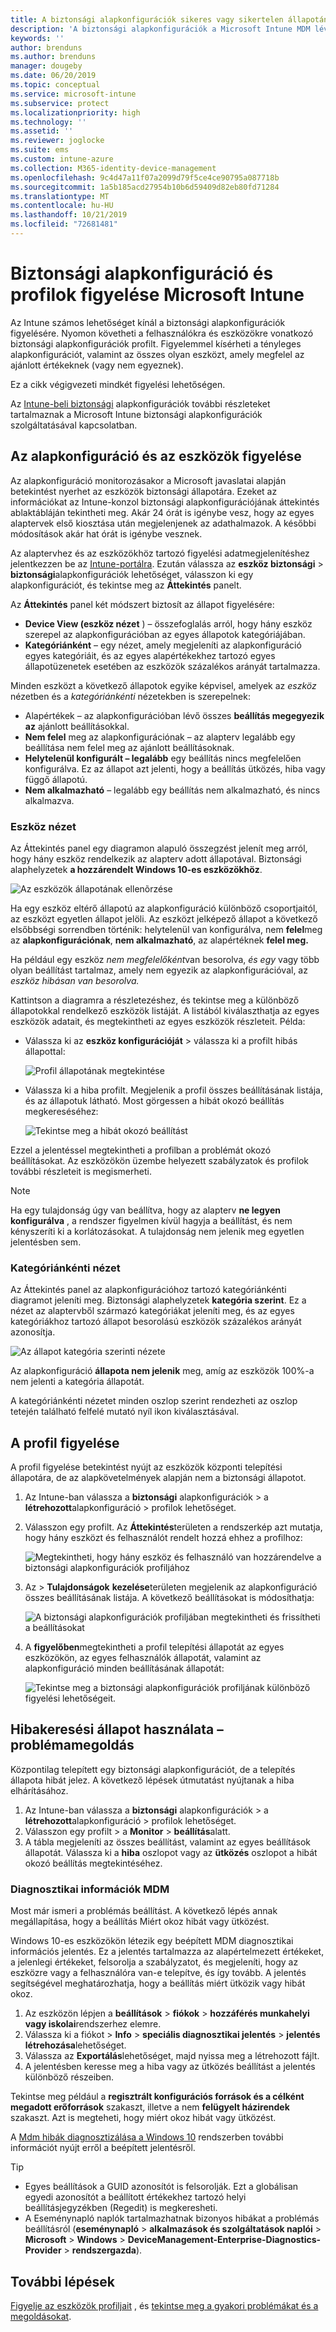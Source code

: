 ```yaml
---
title: A biztonsági alapkonfigurációk sikeres vagy sikertelen állapotának megtekintése a Microsoft Intune-Azure-ban | Microsoft Docs
description: 'A biztonsági alapkonfigurációk a Microsoft Intune MDM lévő felhasználók és eszközök számára történő telepítésekor a hiba, az ütközés és a sikeres állapot ellenőrzése. Lásd: az ügyfél naplófájljaival kapcsolatos hibák és az Intune jelentéskészítési funkcióinak használata.'
keywords: ''
author: brenduns
ms.author: brenduns
manager: dougeby
ms.date: 06/20/2019
ms.topic: conceptual
ms.service: microsoft-intune
ms.subservice: protect
ms.localizationpriority: high
ms.technology: ''
ms.assetid: ''
ms.reviewer: joglocke
ms.suite: ems
ms.custom: intune-azure
ms.collection: M365-identity-device-management
ms.openlocfilehash: 9c4d47a11f07a2099d79f5ce4ce90795a087718b
ms.sourcegitcommit: 1a5b185acd27954b10b6d59409d82eb80fd71284
ms.translationtype: MT
ms.contentlocale: hu-HU
ms.lasthandoff: 10/21/2019
ms.locfileid: "72681481"
---
```

# <a name="monitor-security-baseline-and-profiles-in-microsoft-intune"></a>Biztonsági alapkonfiguráció és profilok figyelése Microsoft Intune  

Az Intune számos lehetőséget kínál a biztonsági alapkonfigurációk figyelésére. Nyomon követheti a felhasználókra és eszközökre vonatkozó biztonsági alapkonfigurációk profilt. Figyelemmel kísérheti a tényleges alapkonfigurációt, valamint az összes olyan eszközt, amely megfelel az ajánlott értékeknek (vagy nem egyeznek).

Ez a cikk végigvezeti mindkét figyelési lehetőségen.

Az [Intune-beli biztonsági](../security-baselines.md) alapkonfigurációk további részleteket tartalmaznak a Microsoft Intune biztonsági alapkonfigurációk szolgáltatásával kapcsolatban.

## <a name="monitor-the-baseline-and-your-devices"></a>Az alapkonfiguráció és az eszközök figyelése  

Az alapkonfiguráció monitorozásakor a Microsoft javaslatai alapján betekintést nyerhet az eszközök biztonsági állapotára. Ezeket az információkat az Intune-konzol biztonsági alapkonfigurációjának áttekintés ablaktábláján tekintheti meg.  Akár 24 órát is igénybe vesz, hogy az egyes alaptervek első kiosztása után megjelenjenek az adathalmazok. A későbbi módosítások akár hat órát is igénybe vesznek.  

Az alaptervhez és az eszközökhöz tartozó figyelési adatmegjelenítéshez jelentkezzen be az [Intune-portálra](https://go.microsoft.com/fwlink/?linkid=2090973). Ezután válassza az **eszköz biztonsági**  > **biztonsági**alapkonfigurációk lehetőséget, válasszon ki egy alapkonfigurációt, és tekintse meg az **Áttekintés** panelt.

Az **Áttekintés** panel két módszert biztosít az állapot figyelésére:
- **Device View (eszköz nézet** ) – összefoglalás arról, hogy hány eszköz szerepel az alapkonfigurációban az egyes állapotok kategóriájában.  
- **Kategóriánként** – egy nézet, amely megjeleníti az alapkonfiguráció egyes kategóriáit, és az egyes alapértékekhez tartozó egyes állapotüzenetek esetében az eszközök százalékos arányát tartalmazza. 

Minden eszközt a következő állapotok egyike képvisel, amelyek az *eszköz* nézetben és a *kategóriánkénti* nézetekben is szerepelnek:  
- Alapértékek – az alapkonfigurációban lévő összes **beállítás megegyezik az** ajánlott beállításokkal.
- **Nem felel** meg az alapkonfigurációnak – az alapterv legalább egy beállítása nem felel meg az ajánlott beállításoknak.
- **Helytelenül konfigurált – legalább** egy beállítás nincs megfelelően konfigurálva. Ez az állapot azt jelenti, hogy a beállítás ütközés, hiba vagy függő állapotú.
- **Nem alkalmazható** – legalább egy beállítás nem alkalmazható, és nincs alkalmazva.


### <a name="device-view"></a>Eszköz nézet
Az Áttekintés panel egy diagramon alapuló összegzést jelenít meg arról, hogy hány eszköz rendelkezik az alapterv adott állapotával. Biztonsági alaphelyzetek **a hozzárendelt Windows 10-es eszközökhöz**.  

![Az eszközök állapotának ellenõrzése](./media/security-baselines-monitor/overview.png)

Ha egy eszköz eltérő állapotú az alapkonfiguráció különböző csoportjaitól, az eszközt egyetlen állapot jelöli. Az eszközt jelképező állapot a következő elsőbbségi sorrendben történik: helytelenül van konfigurálva, nem **felel**meg az **alapkonfigurációnak**, **nem alkalmazható**, az alapértéknek **felel meg.**  

Ha például egy eszköz *nem megfelelőként*van besorolva, *és egy* vagy több olyan beállítást tartalmaz, amely nem egyezik az alapkonfigurációval, az *eszköz hibásan van besorolva.*  

Kattintson a diagramra a részletezéshez, és tekintse meg a különböző állapotokkal rendelkező eszközök listáját. A listából kiválaszthatja az egyes eszközök adatait, és megtekintheti az egyes eszközök részleteit. Példa:
- Válassza ki az **eszköz konfigurációját** > válassza ki a profilt hibás állapottal:

  ![Profil állapotának megtekintése](./media/security-baselines-monitor/device-configuration-profile-list.png)

- Válassza ki a hiba profilt. Megjelenik a profil összes beállításának listája, és az állapotuk látható. Most görgessen a hibát okozó beállítás megkereséséhez:

  ![Tekintse meg a hibát okozó beállítást](./media/security-baselines-monitor/profile-with-error-status.png)

Ezzel a jelentéssel megtekintheti a profilban a problémát okozó beállításokat. Az eszközökön üzembe helyezett szabályzatok és profilok további részleteit is megismerheti.

> [!NOTE]
> Ha egy tulajdonság úgy van beállítva, hogy az alapterv **ne legyen konfigurálva** , a rendszer figyelmen kívül hagyja a beállítást, és nem kényszeríti ki a korlátozásokat. A tulajdonság nem jelenik meg egyetlen jelentésben sem.

### <a name="per-category-view"></a>Kategóriánkénti nézet
Az Áttekintés panel az alapkonfigurációhoz tartozó kategóriánkénti diagramot jeleníti meg. Biztonsági alaphelyzetek **kategória szerint**.  Ez a nézet az alaptervből származó kategóriákat jeleníti meg, és az egyes kategóriákhoz tartozó állapot besorolású eszközök százalékos arányát azonosítja. 
 
![Az állapot kategória szerinti nézete](./media/security-baselines-monitor/monitor-baseline-per-category.png)

Az alapkonfiguráció **állapota nem jelenik** meg, amíg az eszközök 100%-a nem jelenti a kategória állapotát.   

A kategóriánkénti nézetet minden oszlop szerint rendezheti az oszlop tetején található felfelé mutató nyíl ikon kiválasztásával.  


## <a name="monitor-the-profile"></a>A profil figyelése

A profil figyelése betekintést nyújt az eszközök központi telepítési állapotára, de az alapkövetelmények alapján nem a biztonsági állapotot.

1. Az Intune-ban válassza a **biztonsági** alapkonfigurációk > a **létrehozott**alapkonfiguráció > profilok lehetőséget.

2. Válasszon egy profilt. Az **Áttekintés**területen a rendszerkép azt mutatja, hogy hány eszközt és felhasználót rendelt hozzá ehhez a profilhoz:

    ![Megtekintheti, hogy hány eszköz és felhasználó van hozzárendelve a biztonsági alapkonfigurációk profiljához](./media/security-baselines-monitor/existing-profile-overview.png)

3. Az  > **Tulajdonságok** **kezelése**területen megjelenik az alapkonfiguráció összes beállításának listája. A következő beállításokat is módosíthatja:

    ![A biztonsági alapkonfigurációk profiljában megtekintheti és frissítheti a beállításokat](./media/security-baselines-monitor/manage-settings.png)

4. A **figyelőben**megtekintheti a profil telepítési állapotát az egyes eszközökön, az egyes felhasználók állapotát, valamint az alapkonfiguráció minden beállításának állapotát:

    ![Tekintse meg a biztonsági alapkonfigurációk profiljának különböző figyelési lehetőségeit.](./media/security-baselines-monitor/monitor-status-options.png)

## <a name="troubleshoot-using-per-setting-status"></a>Hibakeresési állapot használata – problémamegoldás

Központilag telepített egy biztonsági alapkonfigurációt, de a telepítés állapota hibát jelez. A következő lépések útmutatást nyújtanak a hiba elhárításához.

1. Az Intune-ban válassza a **biztonsági** alapkonfigurációk > a **létrehozott**alapkonfiguráció > profilok lehetőséget.
2. Válasszon egy profilt > a **Monitor** > **beállítás**alatt.
3. A tábla megjeleníti az összes beállítást, valamint az egyes beállítások állapotát. Válassza ki a **hiba** oszlopot vagy az **ütközés** oszlopot a hibát okozó beállítás megtekintéséhez.

### <a name="mdm-diagnostic-information"></a>Diagnosztikai információk MDM

Most már ismeri a problémás beállítást. A következő lépés annak megállapítása, hogy a beállítás Miért okoz hibát vagy ütközést. 

Windows 10-es eszközökön létezik egy beépített MDM diagnosztikai információs jelentés. Ez a jelentés tartalmazza az alapértelmezett értékeket, a jelenlegi értékeket, felsorolja a szabályzatot, és megjeleníti, hogy az eszközre vagy a felhasználóra van-e telepítve, és így tovább. A jelentés segítségével meghatározhatja, hogy a beállítás miért ütközik vagy hibát okoz.

1. Az eszközön lépjen a **beállítások**  > **fiókok**  > **hozzáférés munkahelyi vagy iskolai**rendszerhez elemre.
2. Válassza ki a fiókot > **Info** > **speciális diagnosztikai jelentés** > **jelentés létrehozása**lehetőséget.
3. Válassza az **Exportálás**lehetőséget, majd nyissa meg a létrehozott fájlt.
4. A jelentésben keresse meg a hiba vagy az ütközés beállítást a jelentés különböző részeiben.

  Tekintse meg például a **regisztrált konfigurációs források és a célként megadott erőforrások** szakaszt, illetve a nem **felügyelt házirendek** szakaszt. Azt is megteheti, hogy miért okoz hibát vagy ütközést.

A [Mdm hibák diagnosztizálása a Windows 10](https://docs.microsoft.com/windows/client-management/mdm/diagnose-mdm-failures-in-windows-10) rendszerben további információt nyújt erről a beépített jelentésről.

> [!TIP]
> - Egyes beállítások a GUID azonosítót is felsorolják. Ezt a globálisan egyedi azonosítót a beállított értékekhez tartozó helyi beállításjegyzékben (Regedit) is megkeresheti.
> - A Eseménynapló naplók tartalmazhatnak bizonyos hibákat a problémás beállításról (**eseménynapló** > **alkalmazások és szolgáltatások naplói** > **Microsoft** > **Windows** >  **DeviceManagement-Enterprise-Diagnostics-Provider** > **rendszergazda**).

## <a name="next-steps"></a>További lépések

[Figyelje az eszközök profiljait](../configuration/device-profile-monitor.md) , és [tekintse meg a gyakori problémákat és a megoldásokat](../configuration/device-profile-troubleshoot.md).
